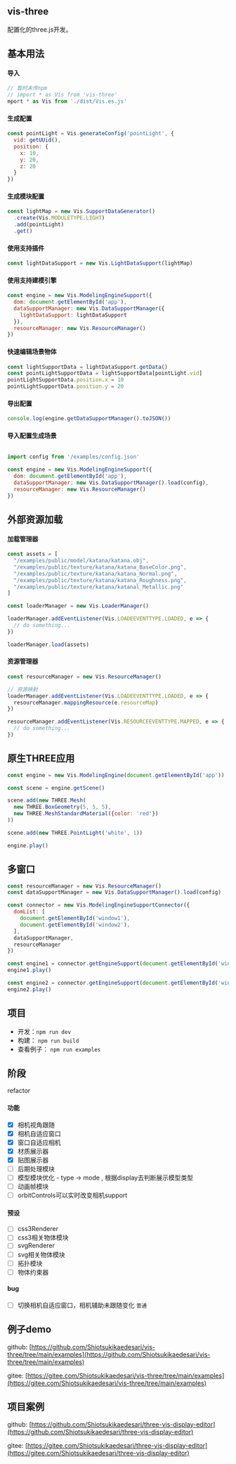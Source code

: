 ## vis-three

配置化的three.js开发。

## 基本用法

#### 导入

``` js
// 暂时未传npm
// import * as Vis from 'vis-three'
mport * as Vis from './dist/Vis.es.js'
```

#### 生成配置

``` js
const pointLight = Vis.generateConfig('pointLight', {
  vid: getUUid(),
  position: {
    x: 10,
    y: 20,
    z: 20
  }
})
```

#### 生成模块配置

``` js
const lightMap = new Vis.SupportDataGenerator()
  .create(Vis.MODULETYPE.LIGHT)
  .add(pointLight)
  .get()
```

#### 使用支持插件
``` js
const lightDataSupport = new Vis.LightDataSupport(lightMap)
```

#### 使用支持建模引擎
``` js
const engine = new Vis.ModelingEngineSupport({
  dom: document.getElementById('app'),
  dataSupportManager: new Vis.DataSupportManager({
    lightDataSupport: lightDataSupport
  }),
  resourceManager: new Vis.ResourceManager()
})
```

#### 快速编辑场景物体
``` js
const lightSupportData = lightDataSupport.getData()
const pointLightSupportData = lightSupportData[pointLight.vid]
pointLightSupportData.position.x = 10
pointLightSupportData.position.y = 20
```

#### 导出配置
``` js
console.log(engine.getDataSupportManager().toJSON())
```

#### 导入配置生成场景
``` js

import config from '/examples/config.json'

const engine = new Vis.ModelingEngineSupport({
  dom: document.getElementById('app'),
  dataSupportManager: new Vis.DataSupportManager().load(config),
  resourceManager: new Vis.ResourceManager()
})

```

## 外部资源加载

#### 加载管理器
``` js
const assets = [
  "/examples/public/model/katana/katana.obj",
  "/examples/public/texture/katana/katana_BaseColor.png",
  "/examples/public/texture/katana/katana_Normal.png",
  "/examples/public/texture/katana/katana_Roughness.png",
  "/examples/public/texture/katana/katanal_Metallic.png"
]

const loaderManager = new Vis.LoaderManager()

loaderManager.addEventListener(Vis.LOADEEVENTTYPE.LOADED, e => {
  // do something...
})

loaderManager.load(assets)
```
#### 资源管理器
``` js
const resourceManager = new Vis.ResourceManager()

// 资源映射
loaderManager.addEventListener(Vis.LOADEEVENTTYPE.LOADED, e => {
  resourceManager.mappingResource(e.resourceMap)
})

resourceManager.addEventListener(Vis.RESOURCEEVENTTYPE.MAPPED, e => {
  // do something...
})

```

## 原生THREE应用

``` js
const engine = new Vis.ModelingEngine(document.getElementById('app'))

const scene = engine.getScene()

scene.add(new THREE.Mesh(
  new THREE.BoxGeometry(5, 5, 5),
  new THREE.MeshStandardMaterial({color: 'red'})
))

scene.add(new THREE.PointLight('white', 1))

engine.play()

```

## 多窗口

``` js
const resourceManager = new Vis.ResourceManager()
const dataSupportManager = new Vis.DataSupportManager().load(config)

const connector = new Vis.ModelingEngineSupportConnector({
  domList: [
    document.getElementById('window1'),
    document.getElementById('window2'),
  ],
  dataSupportManager,
  resourceManager
})

const engine1 = connector.getEngineSupport(document.getElementById('window1'))
engine1.play()

const engine2 = connector.getEngineSupport(document.getElementById('window2'))
engine2.play()

```

## 项目
* 开发：`npm run dev`
* 构建： `npm run build`
* 查看例子： `npm run examples`

## 阶段

refactor
#### 功能

- [x] 相机视角跟随
- [x] 相机自适应窗口
- [x] 窗口自适应相机
- [x] 材质展示器
- [x] 贴图展示器
- [ ] 后期处理模块
- [ ] 模型模块优化 - type -> mode , 根据display去判断展示模型类型
- [ ] 动画帧模块
- [ ] orbitControls可以实时改变相机support 

#### 预设

- [ ] css3Renderer
- [ ] css3相关物体模块
- [ ] svgRenderer
- [ ] svg相关物体模块
- [ ] 拓扑模块
- [ ] 物体约束器

#### bug

- [ ] 切换相机自适应窗口，相机辅助未跟随变化 `普通` 

## 例子demo
github: [https://github.com/Shiotsukikaedesari/vis-three/tree/main/examples](https://github.com/Shiotsukikaedesari/vis-three/tree/main/examples)

gitee: [https://gitee.com/Shiotsukikaedesari/vis-three/tree/main/examples](https://gitee.com/Shiotsukikaedesari/vis-three/tree/main/examples)


## 项目案例

github: [https://github.com/Shiotsukikaedesari/three-vis-display-editor](https://github.com/Shiotsukikaedesari/three-vis-display-editor)

gitee: [https://gitee.com/Shiotsukikaedesari/three-vis-display-editor](https://gitee.com/Shiotsukikaedesari/three-vis-display-editor)


